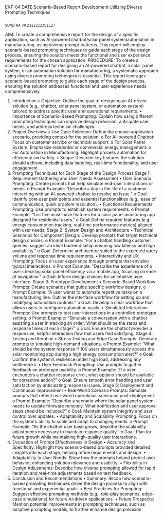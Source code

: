 EXP-04
DATE	 Scenario-Based Report Development Utilizing Diverse Prompting Techniques

                                                                                                             SUWETHA M(212221230112)
AIM:
To create a comprehensive report for the design of a specific application, such as AI-powered chatbot/solar panel system/automation in manufacturing, using diverse prompt patterns. This report will employ scenario-based prompting techniques to guide each stage of the design process, ensuring the solution meets the functional and user experience requirements for the chosen application.
PROCEDURE:
To create a scenario-based report for designing an AI-powered chatbot, a solar panel system, or an automation solution for manufacturing, a systematic approach using diverse prompting techniques is essential. This report leverages scenario-based prompting to guide each stage of the design process, ensuring the solution addresses functional and user experience needs comprehensively.
1. Introduction
•	Objective: Outline the goal of designing an AI-driven solution (e.g., chatbot, solar panel system, or automation system) tailored to address specific user and operational requirements.
•	Importance of Scenario-Based Prompting: Explain how using different prompting techniques can improve design precision, anticipate user needs, and address technical challenges.
2. Project Overview
•	Use Case Selection: Define the chosen application scenario, providing context for the solution.
o	For AI-powered Chatbot: Focus on customer service or technical support.
o	For Solar Panel System: Emphasize residential or commercial energy management.
o	For Automation in Manufacturing: Highlight process automation for efficiency and safety.
•	Scope: Describe key features the solution should achieve, including data handling, real-time functionality, and user engagement.
3. Prompting Techniques for Each Stage of the Design Process
Stage 1: Requirement Gathering and User Needs Assessment
•	User Scenario Prompting: Create prompts that help simulate end-user interactions or needs.
o	Prompt Example: “Describe a day in the life of a customer interacting with an AI-powered chatbot to resolve an issue.”
o	Goal: Identify core user pain points and essential functionalities (e.g., ease of communication, quick problem resolution).
•	Functional Requirements Prompting: Use prompts to establish system requirements.
o	Prompt Example: “List five must-have features for a solar panel monitoring app designed for residential users.”
o	Goal: Define required features (e.g., energy consumption tracking, real-time performance metrics) aligned with user needs.
Stage 2: System Design and Architecture
•	Technical Scenarios for Component Design: Develop prompts that target technical design choices.
o	Prompt Example: “For a chatbot handling customer queries, suggest an ideal backend setup ensuring low latency and high availability.”
o	Goal: Determine architecture suited to the expected query volume and response time requirements.
•	Interactivity and UX Prompting: Focus on user experience through prompts that envision typical interactions.
o	Prompt Example: “Describe the experience of a user checking solar panel efficiency via a mobile app, focusing on ease of navigation.”
o	Goal: Inform design choices for an intuitive user interface.
Stage 3: Prototype Development
•	Scenario-Based Workflow Prompts: Create scenarios that guide specific workflow designs.
o	Prompt Example: “A user wants to automate repetitive tasks on a manufacturing line. Outline the interface workflow for setting up and modifying automation routines.”
o	Goal: Develop a clear workflow that allows users to configure automation easily.
•	Simulated Interaction Prompts: Use prompts to test user interactions in a controlled prototype setting.
o	Prompt Example: “Simulate a conversation with a chatbot assisting a user in tracking an order. What should be the steps and response times at each stage?”
o	Goal: Ensure the chatbot provides a responsive, helpful interaction flow that users find satisfying.
Stage 4: Testing and Iteration
•	Stress Testing and Edge Case Prompts: Generate prompts to simulate high-demand situations.
o	Prompt Example: “What should be the system response if 100 users simultaneously access the solar monitoring app during a high energy consumption alert?”
o	Goal: Confirm the system’s resilience under high load, addressing any bottlenecks.
•	User Feedback Prompting: Use prompts to gather feedback on prototype usability.
o	Prompt Example: “If a user encounters a chatbot response error, what options should be available for corrective action?”
o	Goal: Ensure smooth error handling and user satisfaction by anticipating response issues.
Stage 5: Deployment and Continuous Improvement
•	Real-World Scenario Prompts: Simulate prompts that reflect real-world operational scenarios post-deployment.
o	Prompt Example: “Describe a scenario where the solar panel system needs to update firmware remotely. What notification and user approval steps should be included?”
o	Goal: Maintain system integrity and user control over updates.
•	Adaptability and Scalability Prompting: Focus on the system’s ability to scale and adapt to changing needs.
o	Prompt Example: “As the chatbot user base grows, describe the scalability adjustments necessary to maintain response quality.”
o	Goal: Plan for future growth while maintaining high-quality user interactions.
4. Evaluation of Prompt Effectiveness in Design
•	Accuracy and Specificity: Highlight how scenario-based prompts provided detailed insights into each stage, helping refine requirements and design.
•	Adaptability to User Needs: Show how the prompts helped predict user behavior, enhancing solution relevance and usability.
•	Flexibility in Design Adjustments: Describe how diverse prompting allowed for rapid iteration and real-time adjustments based on test feedback.
5. Conclusion and Recommendations
•	Summary: Recap how scenario-based prompting techniques drove the design process to align with functional and experiential goals.
•	Best Practices for Prompting: Suggest effective prompting methods (e.g., role-play scenarios, edge-case simulations) for future AI-driven applications.
•	Future Prospects: Mention potential improvements in prompting techniques, such as adaptive prompting models, to further enhance design precision.





